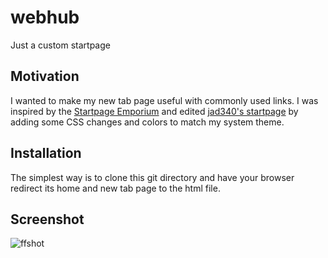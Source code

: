 # webhub
Just a custom startpage

## Motivation
I wanted to make my new tab page useful with commonly used links.
I was inspired by the [Startpage Emporium](https://startpages.github.io) and edited [jad340's startpage](https://startpages.github.io/startpages/startpage-jad340/) by adding some CSS changes and colors to match my system theme.

## Installation
The simplest way is to clone this git directory and have your browser redirect its home and new tab page to the html file.

## Screenshot
![ffshot](https://github.com/AkashPatel435/webhub/screenshot)

